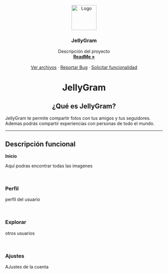<!-- LOGO -->
<p align="center">
  <a href="https://github.com/shady2310/JellyGram">
    <img src="ReadMe\JellyGram_logo" alt="Logo" width="80" height="80">
  </a>

  <h3 align="center">JellyGram</h3>

  <p align="center">
    Descripción del proyecto
    <br />
    <a href="https://github.com/shady2310/JellyGram/blob/master/README.md"><strong>ReadMe »</strong></a>
    <br />
    <br />
    <a href="https://github.com/shady2310/JellyGram">Ver archivos</a>
    ·
    <a href="https://github.com/shady2310/JellyGram/issues">Reportar Bug</a>
    ·
    <a href="https://github.com/shady2310/JellyGram/issues">Solicitar funcionalidad</a>
  </p>
</p>





# <p align="center"><strong>JellyGram</strong></p>

<h2 align="center"><strong>¿Qué es JellyGram?</strong></h2>

JellyGram te permite compartir fotos con tus amigos y tus seguidores. Ademas podrás compartir experiencias con personas de todo el mundo.

---

## **Descripción funcional**

**Inicio**

Aquí podras encontrar todas las imagenes

<br>

### Perfil

perfil del usuario

<br>

### Explorar

otros usuarios

<br>

### Ajustes

AJustes de la cuenta